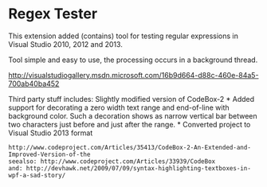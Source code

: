 Regex Tester
============
This extension added (contains) tool for testing regular expressions in Visual Studio 2010, 2012 and 2013.

Tool simple and easy to use, the processing occurs in a background thread.

http://visualstudiogallery.msdn.microsoft.com/16b9d664-d88c-460e-84a5-700ab40ba452


Third party stuff includes:
    Slightly modified version of CodeBox-2
    * Added support for decorating a zero width text range and end-of-line with background color.
      Such a decoration shows as narrow vertical bar between two characters just before and 
      just after the range.
    * Converted project to Visual Studio 2013 format

    http://www.codeproject.com/Articles/35413/CodeBox-2-An-Extended-and-Improved-Version-of-the
    seealso: http://www.codeproject.com/Articles/33939/CodeBox
    and: http://devhawk.net/2009/07/09/syntax-highlighting-textboxes-in-wpf-a-sad-story/


